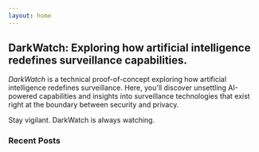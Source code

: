 ```yaml
---
layout: home
---
```


## DarkWatch: Exploring how artificial intelligence redefines surveillance capabilities.

*DarkWatch* is a technical proof-of-concept exploring how artificial intelligence redefines surveillance. Here, you'll discover unsettling AI-powered capabilities and insights into surveillance technologies that exist right at the boundary between security and privacy.

Stay vigilant. DarkWatch is always watching.

### Recent Posts
